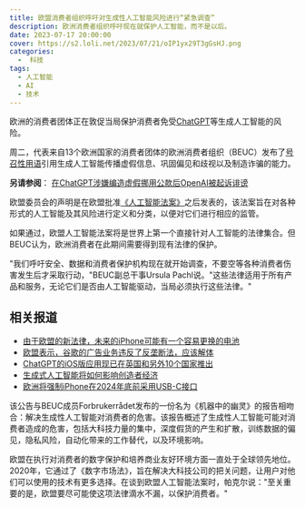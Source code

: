 ```yaml
---
title: 欧盟消费者组织呼吁对生成性人工智能风险进行“紧急调查”    
description: 欧洲消费者组织呼吁现在就保护人工智能，而不是以后。
date: 2023-07-17 20:00:00
cover: https://s2.loli.net/2023/07/21/oIP1yx29T3gGsHJ.png
categories:
  -  科技
tags:
  - 人工智能
  - AI
  - 技术
---  
```


欧洲的消费者团体正在敦促当局保护消费者免受[ChatGPT](https://mashable.com/category/chatgpt)等生成人工智能的风险。

周二，代表来自13个欧洲国家的消费者团体的欧洲消费者组织（BEUC）发布了[号召性用语](https://www.beuc.eu/press-releases/consumer-groups-call-regulators-investigate-generative-ai-risks-enforce-existing)引用生成人工智能传播虚假信息、巩固偏见和歧视以及制造诈骗的能力。

**另请参阅**： [在ChatGPT涉嫌编造虚假挪用公款后OpenAI被起诉诽谤](https://mashable.com/article/openai-chatgpt-defamation-lawsuit-details)  

欧盟委员会的声明是在欧盟批准[《人工智能法案》](https://www.europarl.europa.eu/news/en/headlines/society/20230601STO93804/eu-ai-act-first-regulation-on-artificial-intelligence)之后发表的，该法案旨在对各种形式的人工智能及其风险进行定义和分类，以便对它们进行相应的监管。

如果通过，欧盟人工智能法案将是世界上第一个直接针对人工智能的法律集合。但BEUC认为，欧洲消费者在此期间需要得到现有法律的保护。

"我们呼吁安全、数据和消费者保护机构现在就开始调查，不要空等各种消费者伤害发生后才采取行动，"BEUC副总干事Ursula Pachl说。"这些法律适用于所有产品和服务，无论它们是否由人工智能驱动，当局必须执行这些法律。"  

## 相关报道  

- [由于欧盟的新法律，未来的iPhone可能有一个容易更换的电池](https://mashable.com/article/future-iphones-replaceable-batteries-eu)  
- [欧盟表示，谷歌的广告业务违反了反垄断法，应该解体](https://mashable.com/article/google-ads-antitrust-eu)  
- [ChatGPT的iOS版应用现已在英国和另外10个国家推出](https://mashable.com/article/chatgpt-ios-app-uk)  
- [生成式人工智能将如何影响创造者经济](https://mashable.com/article/ai-chatgpt-influencer-creator-economy)  
- [欧洲将强制iPhone在2024年底前采用USB-C接口](https://mashable.com/article/apple-iphone-usb-c-european-parliament-official)  

该公告与BEUC成员Forbrukerrådet发布的一份名为《机器中的幽灵》的报告相吻合：解决生成性人工智能对消费者的危害。该报告概述了生成性人工智能可能对消费者造成的危害，包括大科技力量的集中，深度假货的产生和扩散，训练数据的偏见，隐私风险，自动化带来的工作替代，以及环境影响。 

欧盟在执行对消费者的数字保护和培养商业友好环境方面一直处于全球领先地位。2020年，它通过了《数字市场法》，旨在解决大科技公司的把关问题，让用户对他们可以使用的技术有更多选择。在谈到欧盟人工智能法案时，帕克尔说："至关重要的是，欧盟要尽可能使这项法律滴水不漏，以保护消费者。"
